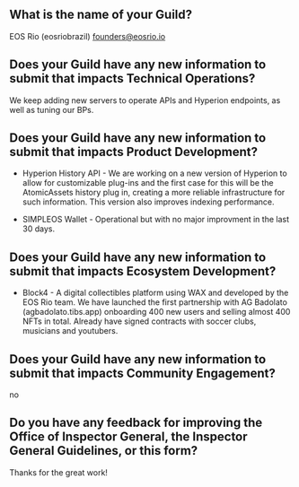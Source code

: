 ## What is the name of your Guild?

EOS Rio (eosriobrazil) founders@eosrio.io

## Does your Guild have any new information to submit that impacts Technical Operations?

We keep adding new servers to operate APIs and Hyperion endpoints, as well as tuning our BPs. 

## Does your Guild have any new information to submit that impacts Product Development?

 - Hyperion History API - We are working on a new version of Hyperion to allow for customizable plug-ins and the first case for this will be the AtomicAssets history plug in, creating a more reliable infrastructure for such information. This version also improves indexing performance.

 - SIMPLEOS Wallet - Operational but with no major improvment in the last 30 days. 

## Does your Guild have any new information to submit that impacts Ecosystem Development?

  - Block4 - A digital collectibles platform using WAX and developed by the EOS Rio team. We have launched the first partnership with AG Badolato (agbadolato.tibs.app) onboarding 400 new users and selling almost 400 NFTs in total. Already have signed contracts with soccer clubs, musicians and youtubers.

## Does your Guild have any new information to submit that impacts Community Engagement?

 no

## Do you have any feedback for improving the Office of Inspector General, the Inspector General Guidelines, or this form?

Thanks for the great work!
